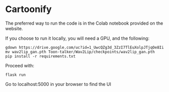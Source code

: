 # Cartoonify

The preferred way to run the code is in the Colab notebook provided on the website.

If you choose to run it locally, you will need a GPU, and the following:

```pip install gdown
gdown https://drive.google.com/uc?id=1_UwcQZg3d_3ZzI7TlEuXolpJTjqOe8Ii
mv wav2lip_gan.pth Toon-talker/Wav2Lip/checkpoints/wav2lip_gan.pth
pip install -r requirements.txt
```

Proceed with:
```export FLASK_APP=server.py
flask run
```

Go to localhost:5000 in your browser to find the UI